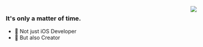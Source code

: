 <img align="right" src="https://github-readme-stats.vercel.app/api?username=xwjack&show_icons=true&hide_title=true&theme=radical" />

### It's only a matter of time.

- 🍺 Not just iOS Developer
- 🌴 But also Creator
